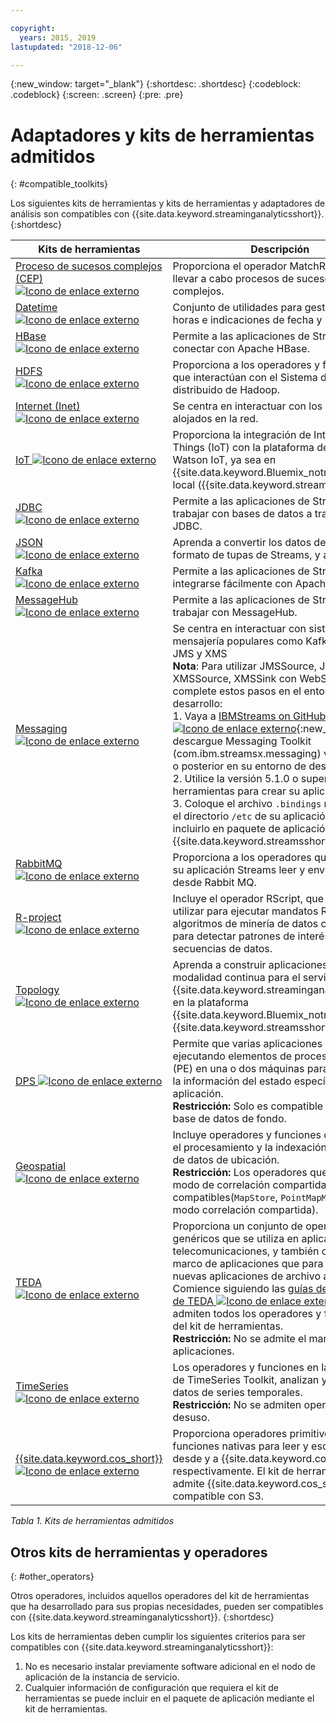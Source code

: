 ```yaml
---

copyright:
  years: 2015, 2019
lastupdated: "2018-12-06"

---
```


<!-- Attribute definitions -->
{:new_window: target="_blank"}
{:shortdesc: .shortdesc}
{:codeblock: .codeblock}
{:screen: .screen}
{:pre: .pre}

# Adaptadores y kits de herramientas admitidos
{: #compatible_toolkits}

Los siguientes kits de herramientas y kits de herramientas y adaptadores de análisis son compatibles con {{site.data.keyword.streaminganalyticsshort}}.
{:shortdesc}

| Kits de herramientas                        | Descripción							                  |
| --------------------------------| --------------------------|
| [Proceso de sucesos complejos (CEP) ![Icono de enlace externo](../../icons/launch-glyph.svg "Icono de enlace externo")](https://ibm.co/2zOwODa)    |	Proporciona el operador MatchRegex para llevar a cabo procesos de sucesos complejos.  		 |
| [Datetime ![Icono de enlace externo](../../icons/launch-glyph.svg "Icono de enlace externo")](https://ibmstreams.github.io/streamsx.datetime/)	|	Conjunto de utilidades para gestionar fechas, horas e indicaciones de fecha y hora.	 |
| [HBase![Icono de enlace externo](../../icons/launch-glyph.svg "Icono de enlace externo")](http://ibmstreams.github.io/streamsx.hbase/)        | Permite a las aplicaciones de Streams conectar con Apache HBase.	 	   |
| [HDFS ![Icono de enlace externo](../../icons/launch-glyph.svg "Icono de enlace externo")](http://ibmstreams.github.io/streamsx.hdfs/)          | Proporciona a los operadores y funciones que interactúan con el Sistema de archivos distribuido de Hadoop.	|
| [Internet (Inet) ![Icono de enlace externo](../../icons/launch-glyph.svg "Icono de enlace externo")](http://ibmstreams.github.io/streamsx.inet)|  Se centra en interactuar con los datos alojados en la red.				       |
| [IoT ![Icono de enlace externo](../../icons/launch-glyph.svg "Icono de enlace externo")](http://ibmstreams.github.io/streamsx.iot/)            | Proporciona la integración de Internet of Things (IoT) con la plataforma de IBM Watson IoT, ya sea en {{site.data.keyword.Bluemix_notm}} o en local ({{site.data.keyword.streamsshort}}). |
| [JDBC ![Icono de enlace externo](../../icons/launch-glyph.svg "Icono de enlace externo")](http://ibmstreams.github.io/streamsx.jdbc/)          | Permite a las aplicaciones de Streams trabajar con bases de datos a través de JDBC.		   |
| [JSON ![Icono de enlace externo](../../icons/launch-glyph.svg "Icono de enlace externo")](http://ibmstreams.github.io/streamsx.json/)          | Aprenda a convertir los datos desde JSON al formato de tupas de Streams, y a la inversa.   		|
| [Kafka ![Icono de enlace externo](../../icons/launch-glyph.svg "Icono de enlace externo")](https://ibmstreams.github.io/streamsx.kafka/)       | Permite a las aplicaciones de Streams integrarse fácilmente con Apache Kafka. 	 |
| [MessageHub ![Icono de enlace externo](../../icons/launch-glyph.svg "Icono de enlace externo")](https://ibmstreams.github.io/streamsx.messagehub/) | Permite a las aplicaciones de Streams trabajar con MessageHub.			     |
| [Messaging ![Icono de enlace externo](../../icons/launch-glyph.svg "Icono de enlace externo")](https://ibmstreams.github.io/streamsx.messaging/)   |  	Se centra en interactuar con sistema de mensajería populares como Kafka, MQTT, JMS y XMS	<br>**Nota**: Para utilizar JMSSource, JMSSink, XMSSource, XMSSink con WebSphere MQ, complete estos pasos en el entorno de desarrollo: <br>1. Vaya a [IBMStreams on GitHub ![Icono de enlace externo](../../icons/launch-glyph.svg "Icono de enlace externo")](https://github.com/IBMStreams){:new_window} y descargue Messaging Toolkit (com.ibm.streamsx.messaging) versión 3.0.0 o posterior en su entorno de desarrollo.<br>2. Utilice la versión 5.1.0 o superior del kit de herramientas para crear su aplicación.<br>3. Coloque el archivo `.bindings` necesario en el directorio `/etc` de su aplicación para incluirlo en paquete de aplicación {{site.data.keyword.streamsshort}}.	    |
| [RabbitMQ ![Icono de enlace externo](../../icons/launch-glyph.svg "Icono de enlace externo")](https://ibmstreams.github.io/streamsx.rabbitmq/)     |  Proporciona a los operadores que permiten su aplicación Streams leer y enviar mensajes desde Rabbit MQ.  |
| [R-project ![Icono de enlace externo](../../icons/launch-glyph.svg "Icono de enlace externo")](https://ibm.co/2rj2lKw)          	   	              |   Incluye el operador RScript, que se puede utilizar para ejecutar mandatos R y aplicar algoritmos de minería de datos complejos para detectar patrones de interés en secuencias de datos.			     |
| [Topology ![Icono de enlace externo](../../icons/launch-glyph.svg "Icono de enlace externo")](http://ibmstreams.github.io/streamsx.topology/)      |  Aprenda a construir aplicaciones de modalidad continua para el servicio de {{site.data.keyword.streaminganalyticsshort}} en la plataforma {{site.data.keyword.Bluemix_notm}} y {{site.data.keyword.streamsshort}}.		     |
| [DPS ![Icono de enlace externo](../../icons/launch-glyph.svg "Icono de enlace externo")](http://ibmstreams.github.io/streamsx.dps/) |	 Permite que varias aplicaciones que están ejecutando elementos de procesamiento (PE) en una o dos máquinas para compartir la información del estado específica de la aplicación.<br>**Restricción:** Solo es compatible REDIS como base de datos de fondo.	| 	 	 	
| [Geospatial ![Icono de enlace externo](../../icons/launch-glyph.svg "Icono de enlace externo")](https://www.ibm.com/support/knowledgecenter/en/SSCRJU_4.3.0/com.ibm.streams.toolkits.doc/spldoc/dita/tk$com.ibm.streams.geospatial/tk$com.ibm.streams.geospatial.html) 	     |	Incluye operadores y funciones que facilitan el procesamiento y la indexación eficientes de datos de ubicación.<br>**Restricción:** Los operadores que utilizan el modo de correlación compartida no son compatibles(`MapStore`, `PointMapMatcher` en modo correlación compartida).		 |
| [TEDA ![Icono de enlace externo](../../icons/launch-glyph.svg "Icono de enlace externo")](https://www.ibm.com/support/knowledgecenter/en/SSCRJU_4.3.0/com.ibm.streams.toolkits.doc/spldoc/dita/tk$com.ibm.streams.teda/tk$com.ibm.streams.teda.html)	   | 	Proporciona un conjunto de operadores genéricos que se utiliza en aplicaciones de telecomunicaciones, y también ofrece un marco de aplicaciones que para configurar nuevas aplicaciones de archivo a archivo. Comience siguiendo las [guías de aprendizaje de TEDA ![Icono de enlace externo](../../icons/launch-glyph.svg "Icono de enlace externo")](http://ibmstreams.github.io/streamsx.tutorial.teda/). Se admiten todos los operadores y funciones del kit de herramientas. <br>**Restricción:** No se admite el marco de aplicaciones.	 	 |
| [TimeSeries ![Icono de enlace externo](../../icons/launch-glyph.svg "Icono de enlace externo")](https://www.ibm.com/support/knowledgecenter/en/SSCRJU_4.3.0/com.ibm.streams.toolkits.doc/spldoc/dita/tk$com.ibm.streams.timeseries/tk$com.ibm.streams.timeseries.html)	 	  | Los operadores y funciones en la condición de TimeSeries Toolkit, analizan y modelan datos de series temporales. <br>**Restricción:** No se admiten operadores en desuso.	   |
| [{{site.data.keyword.cos_short}} ![Icono de enlace externo](../../icons/launch-glyph.svg "Icono de enlace externo")](https://bit.ly/2Ggp03T)	 	  | Proporciona operadores primitivos y funciones nativas para leer y escribir datos desde y a {{site.data.keyword.cos_short}}, respectivamente. El kit de herramientas admite {{site.data.keyword.cos_short}} compatible con S3.	   |

*Tabla 1. Kits de herramientas admitidos*

## Otros kits de herramientas y operadores
{: #other_operators}

Otros operadores, incluidos aquellos operadores del kit de herramientas que ha desarrollado para sus propias necesidades, pueden ser compatibles con {{site.data.keyword.streaminganalyticsshort}}.
{:shortdesc}

Los kits de herramientas deben cumplir los siguientes criterios para ser compatibles con {{site.data.keyword.streaminganalyticsshort}}:

1. No es necesario instalar previamente software adicional en el nodo de aplicación de la instancia de servicio.
2. Cualquier información de configuración que requiera el kit de herramientas se puede incluir en el paquete de aplicación mediante el kit de herramientas.
